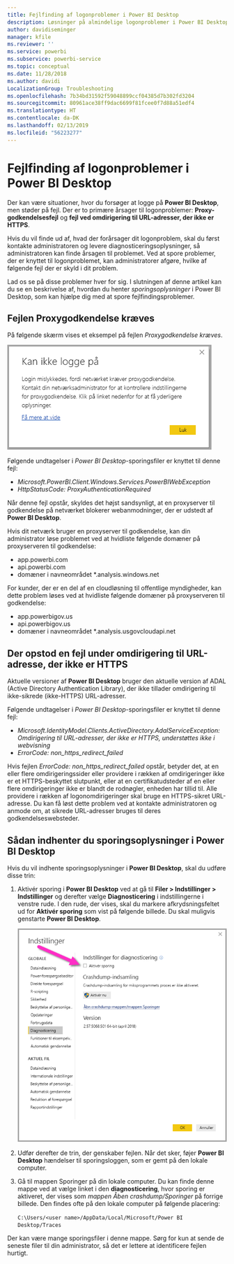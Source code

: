 ```yaml
---
title: Fejlfinding af logonproblemer i Power BI Desktop
description: Løsninger på almindelige logonproblemer i Power BI Desktop
author: davidiseminger
manager: kfile
ms.reviewer: ''
ms.service: powerbi
ms.subservice: powerbi-service
ms.topic: conceptual
ms.date: 11/28/2018
ms.author: davidi
LocalizationGroup: Troubleshooting
ms.openlocfilehash: 7b34bd31592f59048899ccf04385d7b302fd3204
ms.sourcegitcommit: 80961ace38ff9dac6699f81fcee0f7d88a51edf4
ms.translationtype: HT
ms.contentlocale: da-DK
ms.lasthandoff: 02/13/2019
ms.locfileid: "56223277"
---
```

# <a name="troubleshooting-sign-in-for-power-bi-desktop"></a>Fejlfinding af logonproblemer i Power BI Desktop
Der kan være situationer, hvor du forsøger at logge på **Power BI Desktop**, men støder på fejl. Der er to primære årsager til logonproblemer: **Proxy-godkendelsesfejl** og **fejl ved omdirigering til URL-adresser, der ikke er HTTPS**. 

Hvis du vil finde ud af, hvad der forårsager dit logonproblem, skal du først kontakte administratoren og levere diagnosticeringsoplysninger, så administratoren kan finde årsagen til problemet. Ved at spore problemer, der er knyttet til logonproblemet, kan administratorer afgøre, hvilke af følgende fejl der er skyld i dit problem. 

Lad os se på disse problemer hver for sig. I slutningen af denne artikel kan du se en beskrivelse af, hvordan du henter *sporingsoplysninger* i Power BI Desktop, som kan hjælpe dig med at spore fejlfindingsproblemer.


## <a name="proxy-authentication-required-error"></a>Fejlen Proxygodkendelse kræves

På følgende skærm vises et eksempel på fejlen *Proxygodkendelse kræves*.

![Logonfejl i forbindelse med fejlen Proxygodkendelse kræves](media/desktop-troubleshooting-sign-in/desktop-tshoot-sign-in_01.png)

Følgende undtagelser i *Power BI Desktop*-sporingsfiler er knyttet til denne fejl:

* *Microsoft.PowerBI.Client.Windows.Services.PowerBIWebException*
* *HttpStatusCode: ProxyAuthenticationRequired*

Når denne fejl opstår, skyldes det højst sandsynligt, at en proxyserver til godkendelse på netværket blokerer webanmodninger, der er udstedt af **Power BI Desktop**. 

Hvis dit netværk bruger en proxyserver til godkendelse, kan din administrator løse problemet ved at hvidliste følgende domæner på proxyserveren til godkendelse:

* app.powerbi.com
* api.powerbi.com
* domæner i navneområdet *.analysis.windows.net

For kunder, der er en del af en cloudløsning til offentlige myndigheder, kan dette problem løses ved at hvidliste følgende domæner på proxyserveren til godkendelse:

* app.powerbigov.us
* api.powerbigov.us
* domæner i navneområdet *.analysis.usgovcloudapi.net

## <a name="non-https-url-redirect-not-supported-error"></a>Der opstod en fejl under omdirigering til URL-adresse, der ikke er HTTPS

Aktuelle versioner af **Power BI Desktop** bruger den aktuelle version af ADAL (Active Directory Authentication Library), der ikke tillader omdirigering til ikke-sikrede (ikke-HTTPS) URL-adresser. 

Følgende undtagelser i *Power BI Desktop*-sporingsfiler er knyttet til denne fejl:

* *Microsoft.IdentityModel.Clients.ActiveDirectory.AdalServiceException: Omdirigering til URL-adresser, der ikke er HTTPS, understøttes ikke i webvisning*
* *ErrorCode: non_https_redirect_failed*

Hvis fejlen *ErrorCode: non_https_redirect_failed* opstår, betyder det, at en eller flere omdirigeringssider eller providere i rækken af omdirigeringer ikke er et HTTPS-beskyttet slutpunkt, eller at en certifikatudsteder af en eller flere omdirigeringer ikke er blandt de rodnøgler, enheden har tillid til. Alle providere i rækken af logonomdirigeringer skal bruge en HTTPS-sikret URL-adresse. Du kan få løst dette problem ved at kontakte administratoren og anmode om, at sikrede URL-adresser bruges til deres godkendelseswebsteder. 

## <a name="how-to-collect-a-trace-in-power-bi-desktop"></a>Sådan indhenter du sporingsoplysninger i Power BI Desktop

Hvis du vil indhente sporingsoplysninger i **Power BI Desktop**, skal du udføre disse trin:

1. Aktivér sporing i **Power BI Desktop** ved at gå til **Filer > Indstillinger > Indstillinger** og derefter vælge **Diagnosticering** i indstillingerne i venstre rude. I den rude, der vises, skal du markere afkrydsningsfeltet ud for **Aktivér sporing** som vist på følgende billede. Du skal muligvis genstarte **Power BI Desktop**.
   
   ![Aktivér sporing i Power BI Desktop](media/desktop-troubleshooting-sign-in/desktop-tshoot-sign-in_02.png)

2. Udfør derefter de trin, der genskaber fejlen. Når det sker, føjer **Power BI Desktop** hændelser til sporingsloggen, som er gemt på den lokale computer.

3. Gå til mappen Sporinger på din lokale computer. Du kan finde denne mappe ved at vælge linket i den **diagnosticering**, hvor sporing er aktiveret, der vises som *mappen Åben crashdump/Sporinger* på forrige billede. Den findes ofte på den lokale computer på følgende placering:

    `C:\Users/<user name>/AppData/Local/Microsoft/Power BI Desktop/Traces`

Der kan være mange sporingsfiler i denne mappe. Sørg for kun at sende de seneste filer til din administrator, så det er lettere at identificere fejlen hurtigt. 

